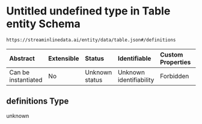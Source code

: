 # Untitled undefined type in Table entity Schema

```txt
https://streaminlinedata.ai/entity/data/table.json#/definitions
```



| Abstract            | Extensible | Status         | Identifiable            | Custom Properties | Additional Properties | Access Restrictions | Defined In                                                   |
| :------------------ | :--------- | :------------- | :---------------------- | :---------------- | :-------------------- | :------------------ | :----------------------------------------------------------- |
| Can be instantiated | No         | Unknown status | Unknown identifiability | Forbidden         | Allowed               | none                | [table.json*](table.md "open original schema") |

## definitions Type

unknown

